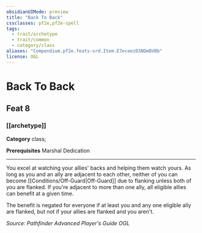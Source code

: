 ```yaml
---
obsidianUIMode: preview
title: "Back To Back"
cssclasses: pf2e,pf2e-spell
tags:
  - trait/archetype
  - trait/common
  - category/class
aliases: "Compendium.pf2e.feats-srd.Item.E7eceezD3NDmBVBb"
license: OGL
---
```

# Back To Back
## Feat 8
### [[archetype]]

**Category** class; 



**Prerequisites** Marshal Dedication
* * *
You excel at watching your allies' backs and helping them watch yours. As long as you and an ally are adjacent to each other, neither of you can become [[Conditions/Off-Guard|Off-Guard]] due to flanking unless both of you are flanked. If you're adjacent to more than one ally, all eligible allies can benefit at a given time.

The benefit is negated for everyone if at least you and any one eligible ally are flanked, but not if your allies are flanked and you aren't.

*Source: Pathfinder Advanced Player's Guide*
*OGL*